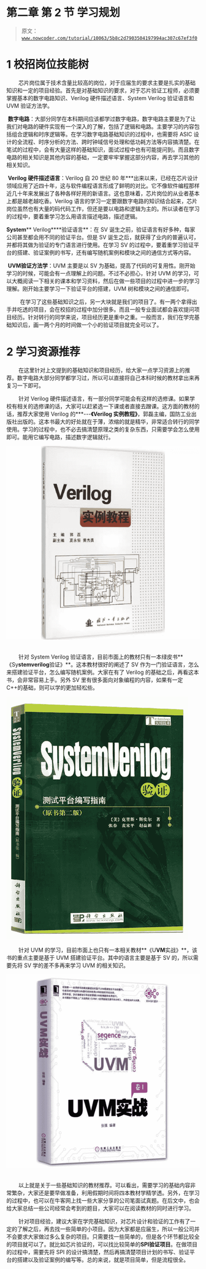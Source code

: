 # 第二章 第 2 节 学习规划

> 原文：[`www.nowcoder.com/tutorial/10063/5b8c2d7903504197994ac307c67ef3f0`](https://www.nowcoder.com/tutorial/10063/5b8c2d7903504197994ac307c67ef3f0)

# 1 校招岗位技能树

        芯片岗位属于技术含量比较高的岗位，对于应届生的要求主要是扎实的基础知识和一定的项目经验。首先是对基础知识的要求，对于芯片验证工程师，必须要掌握基本的数字电路知识、Verilog 硬件描述语言、System Verilog 验证语言和 UVM 验证方法学。

 **数字电路**：大部分同学在本科期间应该都学过数字电路，数字电路主要是为了让我们对电路的硬件实现有一个深入的了解，包括了逻辑和电路。主要学习的内容包括组合逻辑和时序逻辑等。在学习数字电路基础知识的过程中，也需要将 ASIC 设计的全流程、时序分析的方法、跨时钟域信号处理和低功耗方法等内容搞清楚。在笔试的过程中，会有大量这样的基础知识，面试过程中也有可能提问到。而且数字电路的相关知识是其他内容的基础，一定要牢牢掌握这部分内容，再去学习其他的相关知识。

 **Verilog 硬件描述语言**：Verilog 自 20 世纪 80 年***出来以来，已经在芯片设计领域应用了近四十年，这与软件编程语言形成了鲜明的对比。它不像软件编程那样近几十年来发展出了各种各样好用的新语言。这也意味着，芯片岗位的从业者基本上都是越老越吃香。Verilog 语言的学习一定要跟数字电路的知识结合起来，芯片岗位虽然也有大量的码代码工作，但还是要以电路和逻辑为主的。所以读者在学习的过程中，要着重学习怎么用语言描述电路，描述逻辑。

**System**** Verilog****验证语言**：在 SV 诞生之前，验证语言有好多种，每家公司甚至都会用不同的验证平台。但是 SV 诞生之后，就获得了业内的普遍认可，并都将其做为验证的专门语言进行使用。在学习 SV 的过程中，要着重学习验证平台的搭建、验证案例的书写，还有编写随机案例和模块之间的通信方式等内容。

 **U****VM****验证方法学**：UVM 主要是以 SV 为基础，提高了代码的可复用性。刚开始学习的时候，可能会有一点理解上的问题。不过不必担心，针对 UVM 的学习，可以大概阅读一下相关的课本和学习资料，然后在做一些项目的过程中进一步的学习理解。刚开始主要学习一下验证平台的搭建，UVM 树和模块之间的通信即可。

         在学习了这些基础知识之后，另一大块就是我们的项目了。有一两个拿得出手并吃透的项目，会在校招的过程中加分很多。而且一般专业面试都会喜欢提问项目经历。针对转行的同学来说，项目经历更是重中之重。一般而言，我们在学完基础知识后，画一两个月的时间做一个小的验证项目就完全可以了。

# 2 学习资源推荐

        在这里针对上文提到的基础知识和项目经历，给大家一点学习资源上的推荐。数字电路大部分同学都学习过，所以可以直接将自己本科时候的教材拿出来再复习一下即可。

        针对 Verilog 硬件描述语言，有一部分同学可能会有这样的选修课。如果学校有相关的选修课的话，大家可以赶紧选一下课或者直接去蹭课。这方面的教材的话，推荐大家使用 Verilog 的***---**《Verilog 实例教程》**，郭磊主编，国防工业出版社出版的。这本书最大的好处就在于薄，浓缩的就是精华，非常适合转行的同学使用。学习的过程中，也不必去搞清楚原理之类的复杂东西，只需要学会怎么使用即可。能用它编写电路，描述数字逻辑就行。

![](img/f6dc4503a3cedef6c842ec7cd84b458d.png) 

        针对 System Verilog 验证语言，目前市面上的教材只有一本绿皮书**《Sy****stemverilog****验证》**。这本教材很好的阐述了 SV 作为一门验证语言，怎么来搭建验证平台，怎么编写随机案例。大家在有了 Verilog 的基础之后，再看这本书，会非常容易上手。另外 SV 里有很多面向对象编程的内容，如果有一定 C++的基础，则可以学的更加轻松些。

![](img/525d1570bc5b41d5d5297f1f490bf2b6.png) 

        针对 UVM 的学习，目前市面上也只有一本相关教材**《U****VM****实战》**，该书的重点主要是基于 UVM 搭建验证平台。其中的语言主要是基于 SV 的，所以需要先将 SV 学的差不多再来学习 UVM 的相关知识。

![](img/11d7dc5d98150fbcf30a5ce439dca7a9.png) 

        以上就是关于一些基础知识的教材推荐。可以看出，需要学习的基础内容非常繁杂，大家还是要早做准备，利用假期时间将四本教材学精学透。另外，在学习的过程中，也可以在牛客网上找一些大家分享的公司笔面试真题。在后文中，也会给大家总结一些公司经常会考到的题目，大家可以在阅读教材的同时进行学习。

        针对项目经验，建议大家在学完基础知识，对芯片设计和验证的工作有了一定的了解之后，再去找一些简单的小项目。因为大家都是应届生，所以一般公司并不会要求大家做过多么复杂的项目。只需要找一些简单的，但是各个环节都比较全的项目就可以了。就比如芯片验证的，可以找比较简单的**S****PI****验证项目**。在做项目的过程中，需要先将 SPI 的设计搞清楚，然后再搞清楚项目计划的书写、验证平台的搭建以及验证案例的编写等。总的来说，就是项目简单，但是流程很全。